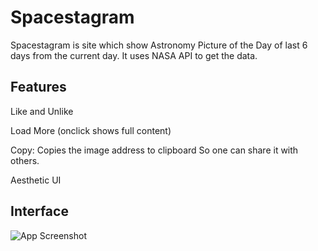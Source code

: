 # Spacestagram
Spacestagram is site which show  Astronomy Picture of the Day of last 6 days from the current day.
It uses NASA API to get the data.
## Features
Like and Unlike

Load More (onclick shows full content)

Copy: Copies the image address to clipboard So one can share it with others.

Aesthetic UI


## Interface
![App Screenshot](https://i.imgur.com/0xME9YE.jpg)
